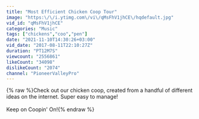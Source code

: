 ```yaml
---
title: "Most Efficient Chicken Coop Tour"
image: "https:\/\/i.ytimg.com\/vi\/qMsFhV1jhCE\/hqdefault.jpg"
vid_id: "qMsFhV1jhCE"
categories: "Music"
tags: ["chickens","coo","pen"]
date: "2021-11-10T14:30:26+03:00"
vid_date: "2017-08-11T22:10:27Z"
duration: "PT12M7S"
viewcount: "2556861"
likeCount: "34098"
dislikeCount: "2074"
channel: "PioneerValleyPro"
---
```

{% raw %}Check out our chicken coop, created from a handful of different ideas on the internet. Super easy to manage!<br /><br />Keep on Coopin' On!{% endraw %}
